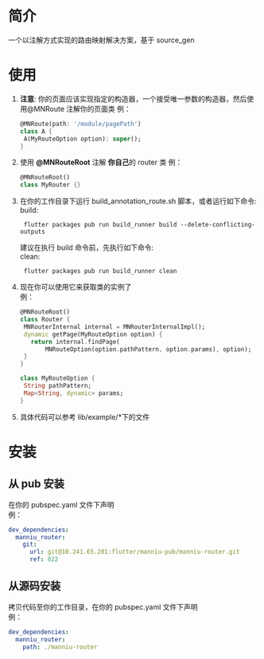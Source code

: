 # 简介

一个以注解方式实现的路由映射解决方案，基于 source_gen

# 使用

1. **注意**: 你的页面应该实现指定的构造器，一个接受唯一参数的构造器，然后使用@MNRoute 注解你的页面类
   例：

   ```Dart
   @MNRoute(path: '/module/pagePath')
   class A {
    A(MyRouteOption option): super();
   }
   ```

2. 使用 **@MNRouteRoot** 注解 **你自己**的 router 类
   例：

   ```Dart
   @MNRouteRoot()
   class MyRouter {}
   ```

3. 在你的工作目录下运行 build_annotation_route.sh 脚本，或者运行如下命令:  
   build:

   ```shell
    flutter packages pub run build_runner build --delete-conflicting-outputs
   ```

   建议在执行 build 命令前，先执行如下命令:  
    clean:

   ```shell
    flutter packages pub run build_runner clean
   ```

4. 现在你可以使用它来获取类的实例了  
   例：

   ```Dart
   @MNRouteRoot()
   class Router {
    MNRouterInternal internal = MNRouterInternalImpl();
    dynamic getPage(MyRouteOption option) {
      return internal.findPage(
          MNRouteOption(option.pathPattern, option.params), option);
    }
   }

   class MyRouteOption {
    String pathPattern;
    Map<String, dynamic> params;
   }
   ```

5. 具体代码可以参考 lib/example/\*下的文件

# 安装

## 从 pub 安装

在你的 pubspec.yaml 文件下声明  
例：

```yaml
dev_dependencies:
  manniu_router:
    git:
      url: git@10.241.65.201:flutter/manniu-pub/manniu-router.git
      ref: 022
```

## 从源码安装

拷贝代码至你的工作目录，在你的 pubspec.yaml 文件下声明  
例：

```yaml
dev_dependencies:
  manniu_router:
    path: ./manniu-router
```
